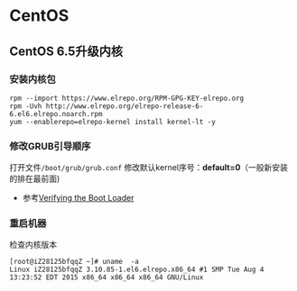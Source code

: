 # CentOS

## CentOS 6.5升级内核


### 安装内核包
```
rpm --import https://www.elrepo.org/RPM-GPG-KEY-elrepo.org
rpm -Uvh http://www.elrepo.org/elrepo-release-6-6.el6.elrepo.noarch.rpm
yum --enablerepo=elrepo-kernel install kernel-lt -y
```


### 修改GRUB引导顺序
打开文件`/boot/grub/grub.conf` 修改默认kernel序号：**default=0**（一般新安装的排在最前面)
* 参考[Verifying the Boot Loader][1]


### 重启机器
检查内核版本
```
[root@iZ28125bfqqZ ~]# uname  -a
Linux iZ28125bfqqZ 3.10.85-1.el6.elrepo.x86_64 #1 SMP Tue Aug 4 13:23:52 EDT 2015 x86_64 x86_64 x86_64 GNU/Linux
```


[1]: https://www.centos.org/docs/5/html/Deployment_Guide-en-US/s1-kernel-boot-loader.html

 

